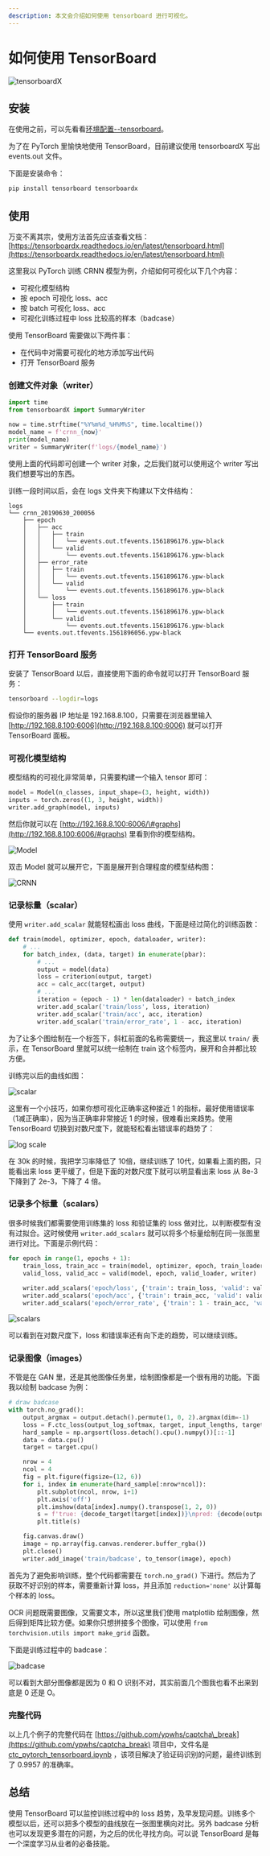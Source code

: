 ```yaml
---
description: 本文会介绍如何使用 tensorboard 进行可视化。
---
```


# 如何使用 TensorBoard

![tensorboardX](https://raw.githubusercontent.com/lanpa/tensorboardX/master/screenshots/Demo.gif)

## 安装

在使用之前，可以先看看[环境配置--tensorboard](python-environment.md#tensorboard)。

为了在 PyTorch 里愉快地使用 TensorBoard，目前建议使用 tensorboardX 写出 events.out 文件。

下面是安装命令：

```bash
pip install tensorboard tensorboardx
```

## 使用

万变不离其宗，使用方法首先应该查看文档：[https://tensorboardx.readthedocs.io/en/latest/tensorboard.html](https://tensorboardx.readthedocs.io/en/latest/tensorboard.html)

这里我以 PyTorch 训练 CRNN 模型为例，介绍如何可视化以下几个内容：

* 可视化模型结构
* 按 epoch 可视化 loss、acc
* 按 batch 可视化 loss、acc
* 可视化训练过程中 loss 比较高的样本（badcase）

使用 TensorBoard 需要做以下两件事：

* 在代码中对需要可视化的地方添加写出代码
* 打开 TensorBoard 服务

### 创建文件对象（writer）

```python
import time
from tensorboardX import SummaryWriter

now = time.strftime("%Y%m%d_%H%M%S", time.localtime())
model_name = f'crnn_{now}'
print(model_name)
writer = SummaryWriter(f'logs/{model_name}')
```

使用上面的代码即可创建一个 writer 对象，之后我们就可以使用这个 writer 写出我们想要写出的东西。

训练一段时间以后，会在 logs 文件夹下构建以下文件结构：

```text
logs
└── crnn_20190630_200056
    ├── epoch
    │   ├── acc
    │   │   ├── train
    │   │   │   └── events.out.tfevents.1561896176.ypw-black
    │   │   └── valid
    │   │       └── events.out.tfevents.1561896176.ypw-black
    │   ├── error_rate
    │   │   ├── train
    │   │   │   └── events.out.tfevents.1561896176.ypw-black
    │   │   └── valid
    │   │       └── events.out.tfevents.1561896176.ypw-black
    │   └── loss
    │       ├── train
    │       │   └── events.out.tfevents.1561896176.ypw-black
    │       └── valid
    │           └── events.out.tfevents.1561896176.ypw-black
    └── events.out.tfevents.1561896056.ypw-black
```

### 打开 TensorBoard 服务

安装了 TensorBoard 以后，直接使用下面的命令就可以打开 TensorBoard 服务：

```bash
tensorboard --logdir=logs
```

假设你的服务器 IP 地址是 192.168.8.100，只需要在浏览器里输入 [http://192.168.8.100:6006](http://192.168.8.100:6006) 就可以打开 TensorBoard 面板。

### 可视化模型结构

模型结构的可视化非常简单，只需要构建一个输入 tensor 即可：

```python
model = Model(n_classes, input_shape=(3, height, width))
inputs = torch.zeros((1, 3, height, width))
writer.add_graph(model, inputs)
```

然后你就可以在 [http://192.168.8.100:6006/\#graphs](http://192.168.8.100:6006/#graphs) 里看到你的模型结构。

![Model](.gitbook/assets/image%20%283%29.png)

双击 Model 就可以展开它，下面是展开到合理程度的模型结构图：

![CRNN](.gitbook/assets/image%20%2825%29.png)

### 记录标量（scalar）

使用 `writer.add_scalar` 就能轻松画出 loss 曲线，下面是经过简化的训练函数：

```python
def train(model, optimizer, epoch, dataloader, writer):
    # ...
    for batch_index, (data, target) in enumerate(pbar):
        # ...
        output = model(data)
        loss = criterion(output, target)
        acc = calc_acc(target, output)
        # ...
        iteration = (epoch - 1) * len(dataloader) + batch_index
        writer.add_scalar('train/loss', loss, iteration)
        writer.add_scalar('train/acc', acc, iteration)
        writer.add_scalar('train/error_rate', 1 - acc, iteration)
```

为了让多个图绘制在一个标签下，斜杠前面的名称需要统一，我这里以 `train/` 表示，在  TensorBoard 里就可以统一绘制在 train 这个标签内，展开和合并都比较方便。

训练完以后的曲线如图：

![scalar](.gitbook/assets/image%20%2836%29.png)

这里有一个小技巧，如果你想可视化正确率这种接近 1 的指标，最好使用错误率（1减正确率），因为当正确率非常接近 1 的时候，很难看出来趋势。使用 TensorBoard 切换到对数尺度下，就能轻松看出错误率的趋势了：

![log scale](.gitbook/assets/image%20%288%29.png)

在 30k 的时候，我把学习率降低了 10倍，继续训练了 10代，如果看上面的图，只能看出来 loss 更平缓了，但是下面的对数尺度下就可以明显看出来 loss 从 8e-3 下降到了 2e-3，下降了 4 倍。

### 记录多个标量（scalars）

很多时候我们都需要使用训练集的 loss 和验证集的 loss 做对比，以判断模型有没有过拟合。这时候使用 `writer.add_scalars` 就可以将多个标量绘制在同一张图里进行对比。下面是示例代码：

```python
for epoch in range(1, epochs + 1):
    train_loss, train_acc = train(model, optimizer, epoch, train_loader, writer)
    valid_loss, valid_acc = valid(model, epoch, valid_loader, writer)
    
    writer.add_scalars('epoch/loss', {'train': train_loss, 'valid': valid_loss}, epoch)
    writer.add_scalars('epoch/acc', {'train': train_acc, 'valid': valid_acc}, epoch)
    writer.add_scalars('epoch/error_rate', {'train': 1 - train_acc, 'valid': 1 - valid_acc}, epoch)
```

![scalars](.gitbook/assets/image%20%285%29.png)

可以看到在对数尺度下，loss 和错误率还有向下走的趋势，可以继续训练。

### 记录图像（images）

不管是在 GAN 里，还是其他图像任务里，绘制图像都是一个很有用的功能。下面我以绘制 badcase 为例：

```python
# draw badcase
with torch.no_grad():
    output_argmax = output.detach().permute(1, 0, 2).argmax(dim=-1)
    loss = F.ctc_loss(output_log_softmax, target, input_lengths, target_lengths, reduction='none')
    hard_sample = np.argsort(loss.detach().cpu().numpy())[::-1]
    data = data.cpu()
    target = target.cpu()

    nrow = 4
    ncol = 4
    fig = plt.figure(figsize=(12, 6))
    for i, index in enumerate(hard_sample[:nrow*ncol]):
        plt.subplot(ncol, nrow, i+1)
        plt.axis('off')
        plt.imshow(data[index].numpy().transpose(1, 2, 0))
        s = f'true: {decode_target(target[index])}\npred: {decode(output_argmax[index])}'
        plt.title(s)

    fig.canvas.draw()
    image = np.array(fig.canvas.renderer.buffer_rgba())
    plt.close()
    writer.add_image('train/badcase', to_tensor(image), epoch)
```

首先为了避免影响训练，整个代码都需要在 `torch.no_grad()` 下进行。然后为了获取不好识别的样本，需要重新计算 loss，并且添加 `reduction='none'` 以计算每个样本的 loss。

OCR 问题既需要图像，又需要文本，所以这里我们使用 matplotlib 绘制图像，然后得到矩阵比较方便。如果你只想拼接多个图像，可以使用 `from torchvision.utils import make_grid` 函数。

下面是训练过程中的 badcase：

![badcase](.gitbook/assets/image%20%2824%29.png)

可以看到大部分图像都是因为 0 和 O 识别不对，其实前面几个图我也看不出来到底是 0 还是 O。

### 完整代码

以上几个例子的完整代码在 [https://github.com/ypwhs/captcha\_break](https://github.com/ypwhs/captcha_break) 项目中，文件名是 [ctc\_pytorch\_tensorboard.ipynb](https://github.com/ypwhs/captcha_break/blob/master/ctc_pytorch_tensorboard.ipynb) ，该项目解决了验证码识别的问题，最终训练到了 0.9957 的准确率。

## 总结

使用 TensorBoard 可以监控训练过程中的 loss 趋势，及早发现问题。训练多个模型以后，还可以把多个模型的曲线放在一张图里横向对比。另外 badcase 分析也可以发现更多潜在的问题，为之后的优化寻找方向。可以说 TensorBoard 是每一个深度学习从业者的必备技能。

